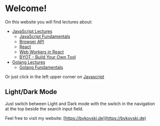 # Welcome!

On this website you will find lectures about:

- [JavaScript Lectures](./javascript/index.md)
    - [JavaScript Fundamentals](./javascript/javascript-fundamentals/index.md)
    - [Browser API](./javascript/browser-api/index.md)
    - [React](./javascript/react/index.md)
    - [Web Workers in React](./javascript/web-workers-in-react/introduction.md)
    - [BYOT - Build Your Own Tool](./javascript/byot/index.md)
- [Golang Lectures](./golang/index.md)
    - [Golang Fundamentals](./golang/golang-fundamentals/overview.md)

Or just click in the left upper corner on [Javascript](./javascript/index.md)

## Light/Dark Mode

Just switch between Light and Dark mode with the switch in the navigation at the top beside the search input field.

Feel free to visit my website: [https://bykovski.de](https://bykovski.de)
